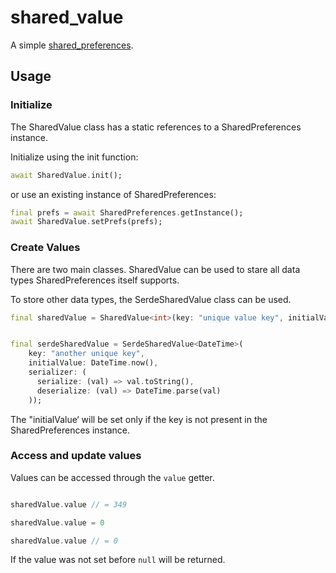 # shared_value

A simple [shared_preferences](https://pub.dev/packages/shared_preferences).

## Usage

### Initialize
The SharedValue class has a static references to a
SharedPreferences instance.

Initialize using the init function:

```dart
await SharedValue.init();
```
or use an existing instance of SharedPreferences:
```dart
final prefs = await SharedPreferences.getInstance();
await SharedValue.setPrefs(prefs);
```

### Create Values

There are two main classes.
SharedValue can be used to stare all data types SharedPreferences
itself supports.

To store other data types, the SerdeSharedValue class can be used.

```dart
final sharedValue = SharedValue<int>(key: "unique value key", initialValue: 349);


final serdeSharedValue = SerdeSharedValue<DateTime>(
    key: "another unique key",
    initialValue: DateTime.now(),
    serializer: (
      serialize: (val) => val.toString(),
      deserialize: (val) => DateTime.parse(val)
    ));
```

The "initialValue‘ will be set only if the key is not present in
the SharedPreferences instance.

### Access and update values

Values can be accessed through the `value` getter.
```dart

sharedValue.value // = 349

sharedValue.value = 0

sharedValue.value // = 0
```

If the value was not set before  `null` will be returned.

